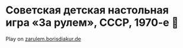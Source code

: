 # Советская детская настольная игра «За рулем», СССР, 1970-е 🚗

Play on [zarulem.borisdiakur.de](http://zarulem.borisdiakur.de)